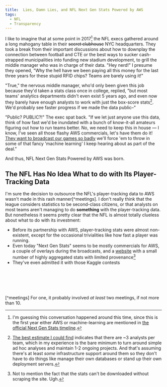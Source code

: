 ```yaml
---
title:  Lies, Damn Lies, and NFL Next Gen Stats Powered by AWS
tags:
  - NFL
  - Transparency
---
```


I like to imagine that at some point in 2017[^2017] the NFL execs gathered
around a long mahogany table in their <del>secret clubhouse</del> 
NYC headquarters. They took a break from their important discussions
about how to downplay the connection between football and CTE
or the best ways to sucker cash-strapped municipalities into funding
new stadium development, to grill the middle manager who was in charge of
their data. "Hey nerd!" I presume they opened, "Why the hell have we
been paying all this money for the last three years for these stupid 
RFID chips? Teams are barely using it!" 

"True," the nervous middle manager, who'd only been given this job because
they'd taken a stats class once in college, replied, "but most teams' analytics
departments didn't even exist 5 years ago, and even now they barely 
have enough analysts to work with just the box-score stats[^analysts].
We'd probably see faster progress if we made the data public–"

"Public? PUBLIC?!" The exec spat back. "If we let just anyone
use this data, think of how fast we'd be inundated with a bunch
of know-it-all amateurs figuring out how to run teams better. 
No, we need to keep this in house — I know, I've seen all those
flashy AWS commercials, let's have them do it! [They want to 
broadcast our games so badly](https://www.cbssports.com/nfl/news/amazon-wins-huge-bidding-war-to-stream-thursday-night-football-games-in-2017/) 
we'll force 'em to throw in some of that fancy 'machine learning' I keep
hearing about as part of the deal."

And thus, NFL Next Gen Stats Powered by AWS was born.

## The NFL Has No Idea What to do with Its Player-Tracking Data
I'm sure the decision to outsource the NFL's player-tracking data
to AWS wasn't made in this rash manner[^meetings]. I don't really
think that the league considers statistics to be second-class
citizens, or that analysts on most teams aren't managing to do
**something** with the player-tracking data. But nonetheless it
seems pretty clear that the NFL is almost totally clueless about what
to do with its investment:
* Before its partnership with AWS, player-tracking stats were almost
  non-existent, except for the occasional trivialities like how fast
  a player was running.
* Even today "Next Gen Stats" seems to be mostly commercials for AWS, a couple
  of overlays during the broadcasts, and a [website](https://nextgenstats.nfl.com/)
  with a small number of highly aggregated stats with limited provenance[^download]
* They've even admitted it with those Kaggle contests
<br>
<br>
<br>
<br>


[^2017]:
    I'm guessing this conversation happened around this time, since 
    this is the first year either AWS or machine-learning are mentioned
    in 
    [the official Next Gen Stats timeline](https://operations.nfl.com/gameday/technology/nfl-next-gen-stats/).

[^meetings]
    For one, it probably involved _at least_ two meetings, if not
    more than 10.

[^analysts]:
    [The best estimate I could find](https://www.espn.com/nfl/story/_/id/29939438/2020-nfl-analytics-survey-which-teams-most-least-analytically-inclined)
    indicates that there are ~3 analysts per team, which in my experience
    is the bare minimum to turn around simple ad hoc analyses and maintain 1-2
    ongoing projects. And that's assuming there's at least _some_ infrastructure
    support around them so they don't have to do things like manage their
    own databases or stand up their own deployment servers. 
    
[^download]:
    Not to mention the fact that the stats can't be downloaded without
    scraping the site. Ugh.